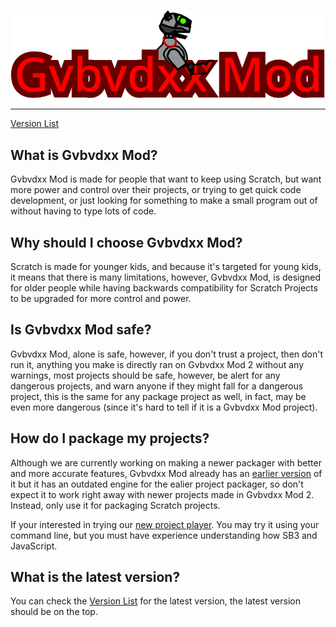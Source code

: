 [![Gvbvdxx Mod Logo](images/logo.png)](https://gvbmod.github.io/)

---

[Version List](versions)

## What is Gvbvdxx Mod?
Gvbvdxx Mod is made for people that want to keep using Scratch, but want more power and control over their projects, or trying to get quick code development, or just looking for something to make a small program out of without having to type lots of code.

## Why should I choose Gvbvdxx Mod?
Scratch is made for younger kids, and because it's targeted for young kids, it means that there is many limitations, however, Gvbvdxx Mod, is designed for older people while having backwards compatibility for Scratch Projects to be upgraded for more control and power.

## Is Gvbvdxx Mod safe?
Gvbvdxx Mod, alone is safe, however, if you don't trust a project, then don't run it, anything you make is directly ran on Gvbvdxx Mod 2 without any warnings, most projects should be safe, however, be alert for any dangerous projects, and warn anyone if they might fall for a dangerous project, this is the same for any package project as well, in fact, may be even more dangerous (since it's hard to tell if it is a Gvbvdxx Mod project).

## How do I package my projects?

Although we are currently working on making a newer packager with better and more accurate features, Gvbvdxx Mod already has an [earlier version](https://gvbmod.github.io/HTMLCompiler) of it but it has an outdated engine for the ealier project packager, so don't expect it to work right away with newer projects made in Gvbvdxx Mod 2. Instead, only use it for packaging Scratch projects.

If your interested in trying our [new project player](https://github.com/gvbmod/GvbvdxxMod2/tree/main/gm2-packager). You may try it using your command line, but you must have experience understanding how SB3 and JavaScript.

## What is the latest version?

You can check the [Version List](versions) for the latest version, the latest version should be on the top.
